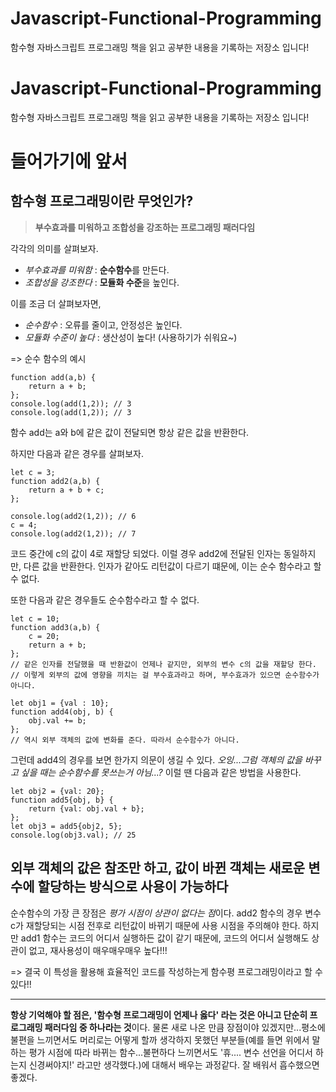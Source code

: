 # Javascript-Functional-Programming
함수형 자바스크립트 프로그래밍 책을 읽고 공부한 내용을 기록하는 저장소 입니다!

# Javascript-Functional-Programming
함수형 자바스크립트 프로그래밍 책을 읽고 공부한 내용을 기록하는 저장소 입니다!

# 들어가기에 앞서
## 함수형 프로그래밍이란 무엇인가?
> **부수효과를 미워하고 조합성을 강조하는 프로그래밍 패러다임**

각각의 의미를 살펴보자.
* *부수효과를 미워함* : **순수함수**를 만든다.
* *조합성을 강조한다* : **모듈화 수준**을 높인다.

이를 조금 더 살펴보자면,
* *순수함수* : 오류를 줄이고, 안정성은 높인다.
* *모듈화 수준이 높다* : 생산성이 높다! (사용하기가 쉬워요~)

=> 순수 함수의 예시
```
function add(a,b) {
	return a + b;
};
console.log(add(1,2)); // 3
console.log(add(1,2)); // 3
```
함수 add는 a와 b에 같은 값이 전달되면 항상 같은 값을 반환한다.

하지만 다음과 같은 경우를 살펴보자.
```
let c = 3;
function add2(a,b) {
	return a + b + c;
};

console.log(add2(1,2)); // 6
c = 4;
console.log(add2(1,2)); // 7
```
코드 중간에 c의 값이 4로 재할당 되었다. 이럴 경우 add2에 전달된 인자는 동일하지만, 다른 값을 반환한다.
인자가 같아도 리턴값이 다르기 떄문에, 이는 순수 함수라고 할 수 없다.

또한 다음과 같은 경우들도 순수함수라고 할 수 없다.
```
let c = 10;
function add3(a,b) {
	c = 20;
	return a + b;
};
// 같은 인자를 전달했을 때 반환값이 언제나 같지만, 외부의 변수 c의 값을 재할당 한다.
// 이렇게 외부의 값에 영향을 끼치는 걸 부수효과라고 하며, 부수효과가 있으면 순수함수가 아니다. 

let obj1 = {val : 10};
function add4(obj, b) {
	obj.val += b;
};
// 역시 외부 객체의 값에 변화를 준다. 따라서 순수함수가 아니다.
```

그런데 add4의 경우를 보면 한가지 의문이 생길 수 있다.
*오잉...그럼 객체의 값을 바꾸고 싶을 때는 순수함수를 못쓰는거 아님...?*
이럴 땐 다음과 같은 방법을 사용한다.
```
let obj2 = {val: 20};
function add5{obj, b} {
	return {val: obj.val + b};
};
let obj3 = add5{obj2, 5};
console.log(obj3.val); // 25
```
외부 객체의 값은 참조만 하고, 값이 바뀐 객체는 새로운 변수에 할당하는 방식으로 사용이 가능하다
---
순수함수의 가장 큰 장점은 *평가 시점이 상관이 없다는 점*이다.
add2 함수의 경우 변수 c가 재할당되는 시점 전후로 리턴값이 바뀌기 때문에 사용 시점을 주의해야 한다.
하지만 add1 함수는 코드의 어디서 실행하든 값이 같기 때문에, 코드의 어디서 실행해도 상관이 없고, 재사용성이 매우매우매우 높다!!!

=> 결국 이 특성을 활용해 효율적인 코드를 작성하는게 함수평 프로그래밍이라고 할 수 있다!!
___

**항상 기억해야 할 점은, '함수형 프로그래밍이 언제나 옳다' 라는 것은 아니고 단순히 프로그래밍 패러다임 중 하나라는 것**이다.
물론 새로 나온 만큼 장점이야 있겠지만...평소에 불편을 느끼면서도 머리로는 어떻게 할까 생각하지 못했던 부분들(예를 들면 위에서 말하는 평가 시점에 따라 바뀌는 함수...불편하다 느끼면서도 '휴.... 변수 선언을 어디서 하는지 신경써야지!' 라고만 생각했다.)에 대해서 배우는 과정같다. 잘 배워서 흡수했으면 좋겠다.
